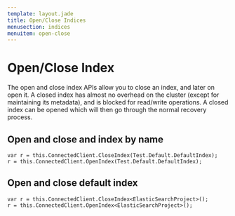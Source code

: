 ```yaml
---
template: layout.jade
title: Open/Close Indices
menusection: indices
menuitem: open-close
---
```



# Open/Close Index

The open and close index APIs allow you to close an index, and later on open it. A closed index has almost no overhead on the cluster (except for maintaining its metadata), and is blocked for read/write operations. A closed index can be opened which will then go through the normal recovery process.

## Open and close and index by name

	var r = this.ConnectedClient.CloseIndex(Test.Default.DefaultIndex);
	r = this.ConnectedClient.OpenIndex(Test.Default.DefaultIndex);


## Open and close default index

	var r = this.ConnectedClient.CloseIndex<ElasticSearchProject>();
	r = this.ConnectedClient.OpenIndex<ElasticSearchProject>();


